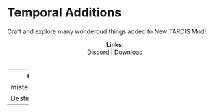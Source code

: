 # Temporal Additions
Craft and explore many wonderoud things added to New TARDIS Mod!

<p align="center">
  <b>Links:</b><br>
  <a href="https://discord.gg/nR3MJNZQV6">Discord</a> |
  <a href="https://www.curseforge.com/minecraft/mc-mods/t-additions">Download</a> 
  <br><br>
</p>

<table style="width:10%">
  <tr>
    <th>Credit</th>
    <th>Contribution</th>
  </tr>
  <tr>
    <td>mistersecret312</td>
    <td>Owner, Code</td>
  
  <tr>
    <td>Destiny</td>
    <td>Models/Textures</td>
  </tr>
</table>

